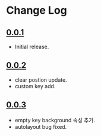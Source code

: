 # Change Log

## [0.0.1](https://github.com/neo1125/NumberPad/releases/tag/0.0.1)
* Initial release.

## [0.0.2](https://github.com/neo1125/NumberPad/releases/tag/0.0.2)
* clear postion update.
* custom key add.

## [0.0.3](https://github.com/neo1125/NumberPad/releases/tag/0.0.3)
* empty key background 속성 추가.
* autolayout bug fixed.
